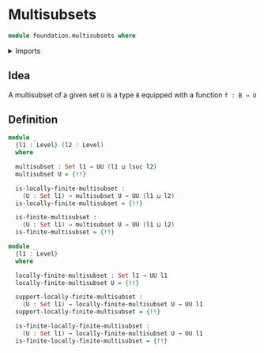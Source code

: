 # Multisubsets

```agda
module foundation.multisubsets where
```

<details><summary>Imports</summary>

```agda
open import elementary-number-theory.natural-numbers

open import foundation.dependent-pair-types
open import foundation.images
open import foundation.negated-equality
open import foundation.universe-levels

open import foundation-core.fibers-of-maps
open import foundation-core.sets

open import univalent-combinatorics.finite-types
```

</details>

## Idea

A multisubset of a given set `U` is a type `B` equipped with a function
`f : B → U`

## Definition

```agda
module _
  {l1 : Level} (l2 : Level)
  where

  multisubset : Set l1 → UU (l1 ⊔ lsuc l2)
  multisubset U = {!!}

  is-locally-finite-multisubset :
    (U : Set l1) → multisubset U → UU (l1 ⊔ l2)
  is-locally-finite-multisubset = {!!}

  is-finite-multisubset :
    (U : Set l1) → multisubset U → UU (l1 ⊔ l2)
  is-finite-multisubset = {!!}

module _
  {l1 : Level}
  where

  locally-finite-multisubset : Set l1 → UU l1
  locally-finite-multisubset U = {!!}

  support-locally-finite-multisubset :
    (U : Set l1) → locally-finite-multisubset U → UU l1
  support-locally-finite-multisubset = {!!}

  is-finite-locally-finite-multisubset :
    (U : Set l1) → locally-finite-multisubset U → UU l1
  is-finite-locally-finite-multisubset = {!!}
```
